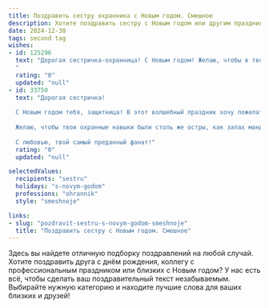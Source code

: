 ```yaml
---
title: Поздравить сестру охранника с Новым годом. Смешное
description: Хотите поздравить сестру с Новым годом или другим праздником? Наш ИИ создаст незабываемое поздравление, а вы обязательно выделитесь среди других.  
date: 2024-12-30
tags: second tag
wishes:
- id: 125296
  text: "Дорогая сестричка-охранница! С Новым годом! Желаю, чтобы в твоей жизни было больше радостных событий, чем нарушителей порядка, и чтобы все твои \"клиенты\" были исключительно милыми и пушистыми (ну, или хотя бы не слишком агрессивными). Пусть Новый год принесёт тебе море позитива, горы подарков и океан счастья!  Береги себя и всех вокруг, а особенно – свой новогодний стол от непрошенных гостей! 😉
  "
  rating: "0"
  updated: "null"
- id: 33750
  text: "Дорогая сестричка!
  
  С Новым годом тебя, защитница! В этот волшебный праздник хочу пожелать тебе, чтобы на твоем пути встречались только добрые чудовища и славные разбойнички — чтобы было кого охранять! Пусть каждый звоночек новогодних игрушек напоминает тебе, что ты — истинный страж порядка, способный охранять даже ёлку от нападок лукавого кота!
  
  Желаю, чтобы твои охранные навыки были столь же остры, как запах мандаринов под Новый год! Пусть работа приносит радость, а в жизни накопятся лишь положительные штыки! Не забывай, что даже охраннику нужен отдых — так что в праздники позволяй себе разгуляться и веселиться, как настоящая охранница новогоднего веселья!
  
  С любовью, твой самый преданный фанат!"
  rating: "0"
  updated: "null"

selectedValues:
  recipients: "sestru"
  holidays: "s-novym-godom"
  professions: "ohrannik"
  style: "smeshnoje"

links:
- slug: "pozdravit-sestru-s-novym-godom-smeshnoje"
  title: "Поздравить сестру с Новым годом. Смешное"
---
```


Здесь вы найдете отличную подборку поздравлений на любой случай.
Хотите поздравить друга с днём рождения, коллегу с профессиональным праздником или близких с Новым годом? У нас есть всё, чтобы сделать ваш поздравительный текст незабываемым. Выбирайте нужную категорию и находите лучшие слова для ваших близких и друзей!

